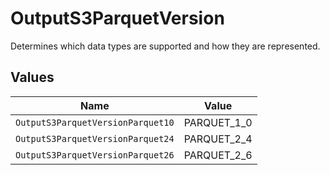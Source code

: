 # OutputS3ParquetVersion

Determines which data types are supported and how they are represented.


## Values

| Name                              | Value                             |
| --------------------------------- | --------------------------------- |
| `OutputS3ParquetVersionParquet10` | PARQUET_1_0                       |
| `OutputS3ParquetVersionParquet24` | PARQUET_2_4                       |
| `OutputS3ParquetVersionParquet26` | PARQUET_2_6                       |